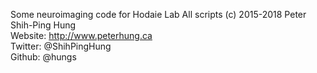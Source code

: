 Some neuroimaging code for Hodaie Lab
All scripts (c) 2015-2018 Peter Shih-Ping Hung  
Website: http://www.peterhung.ca  
Twitter: @ShihPingHung  
Github: @hungs
